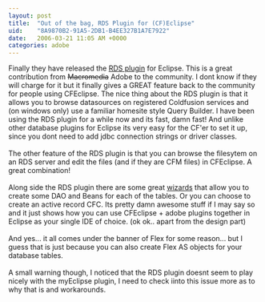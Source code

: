```yaml
---
layout: post
title:  "Out of the bag, RDS Plugin for (CF)Eclipse"
uid:	"8A9870B2-91A5-2DB1-B4EE327B1A7E7922"
date:   2006-03-21 11:05 AM +0000
categories: adobe
---
```

Finally they have released the <a href="http://labs.macromedia.com/wiki/index.php/ColdFusion/Flex_Connectivity:Eclipse_RDS_Support">RDS plugin</a> for Eclipse. This is a great contribution from <strike>Macromedia</strike> Adobe to the community. I dont know if they will charge for it but it finally gives a GREAT feature back to the community for people using CFEclipse. The nice thing about the RDS plugin is that it allows you to browse datasources on registered Coldfusion services and (on windows only) use a familiar homesite style Query Builder. I have been using the RDS plugin for a while now and its fast, damn fast! And unlike other database plugins for Eclipse its very easy for the CF'er to set it up, since you dont need to add jdbc connection strings or driver classes. <br /><br />The other feature of the RDS plugin is that you can browse the filesytem on an RDS server and edit the files (and if they are CFM files) in CFEclipse. A great combination!<br /><br />Along side the RDS plugin there are some great <a href="http://www.macromedia.com/go/labs_flex2_downloads">wizards</a> that allow you to create some DAO and Beans for each of the tables. Or you can choose to create an active record CFC. Its pretty damn awesome stuff if I may say so and it just shows how you can use CFEclipse + adobe plugins together in Eclipse as your single IDE of choice. (ok ok.. apart from the design part)<br /><br />And yes... it all comes under the banner of Flex for some reason... but I guess that is just because you can also create Flex AS objects for your database tables.<br /><br />A small warning though, I noticed that the RDS plugin doesnt seem to play nicely with the myEclipse plugin, I need to check iinto this issue more as to why that is and workarounds.